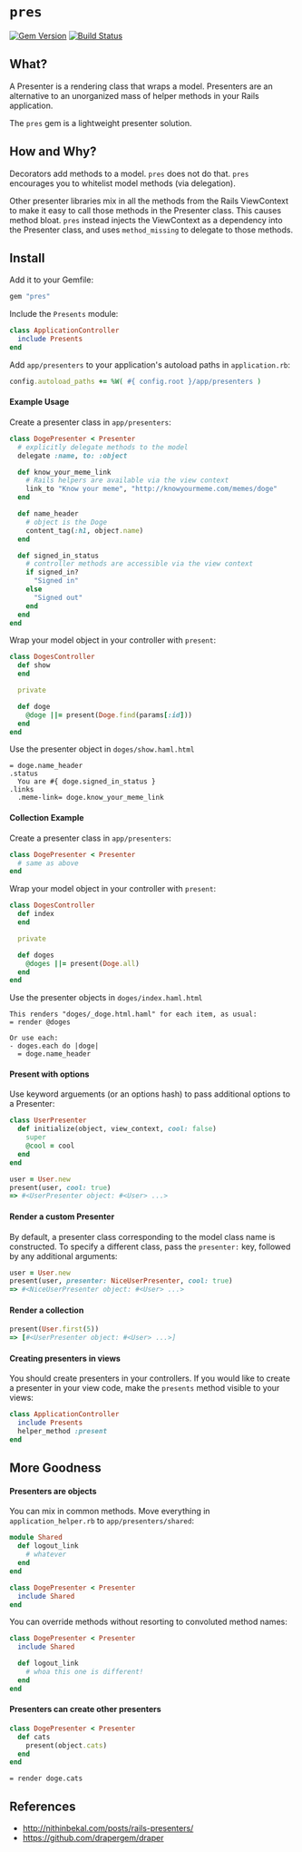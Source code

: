 # `pres`

[![Gem Version](https://badge.fury.io/rb/pres.svg)](http://badge.fury.io/rb/pres)
[![Build Status](https://travis-ci.org/neighborland/pres.svg)](https://travis-ci.org/neighborland/pres)

## What?

A Presenter is a rendering class that wraps a model. Presenters are an
alternative to an unorganized mass of helper methods in your Rails application.

The `pres` gem is a lightweight presenter solution.

## How and Why?

Decorators add methods to a model. `pres` does not do that. `pres` encourages you
to whitelist model methods (via delegation).

Other presenter libraries mix in all the methods from the Rails ViewContext to
make it easy to call those methods in the Presenter class. This causes method
bloat. `pres` instead injects the ViewContext as a dependency into the
Presenter class, and uses `method_missing` to delegate to those methods.

## Install

Add it to your Gemfile:

```ruby
gem "pres"
```

Include the `Presents` module:

```ruby
class ApplicationController
  include Presents
end
```

Add `app/presenters` to your application's autoload paths in `application.rb`:

```ruby
config.autoload_paths += %W( #{ config.root }/app/presenters )
```

#### Example Usage

Create a presenter class in `app/presenters`:

```ruby
class DogePresenter < Presenter
  # explicitly delegate methods to the model
  delegate :name, to: :object

  def know_your_meme_link
    # Rails helpers are available via the view context
    link_to "Know your meme", "http://knowyourmeme.com/memes/doge"
  end

  def name_header
    # object is the Doge
    content_tag(:h1, objec†.name)  
  end

  def signed_in_status
    # controller methods are accessible via the view context
    if signed_in?
      "Signed in"
    else
      "Signed out"
    end
  end  
end
```

Wrap your model object in your controller with `present`:

```ruby
class DogesController
  def show
  end

  private

  def doge
    @doge ||= present(Doge.find(params[:id]))
  end  
end
```

Use the presenter object in `doges/show.haml.html`

```haml
= doge.name_header
.status
  You are #{ doge.signed_in_status }
.links
  .meme-link= doge.know_your_meme_link
```

#### Collection Example

Create a presenter class in `app/presenters`:

```ruby
class DogePresenter < Presenter
  # same as above
end
```

Wrap your model object in your controller with `present`:

```ruby
class DogesController
  def index
  end

  private

  def doges
    @doges ||= present(Doge.all)
  end  
end
```

Use the presenter objects in `doges/index.haml.html`

```haml
This renders "doges/_doge.html.haml" for each item, as usual:
= render @doges

Or use each:
- doges.each do |doge|
  = doge.name_header
```

#### Present with options

Use keyword arguements (or an options hash) to pass additional options to a
Presenter:

```ruby
class UserPresenter
  def initialize(object, view_context, cool: false)
    super
    @cool = cool
  end  
end

user = User.new
present(user, cool: true)
=> #<UserPresenter object: #<User> ...>
```

#### Render a custom Presenter

By default, a presenter class corresponding to the model class name is
constructed. To specify a different class, pass the `presenter:` key, followed
by any additional arguments:

```ruby
user = User.new
present(user, presenter: NiceUserPresenter, cool: true)
=> #<NiceUserPresenter object: #<User> ...>
```

#### Render a collection

```ruby
present(User.first(5))
=> [#<UserPresenter object: #<User> ...>]
```

#### Creating presenters in views

You should create presenters in your controllers. If you would like to create
a presenter in your view code, make the `presents` method visible to your views:

```ruby
class ApplicationController
  include Presents
  helper_method :present
end
```

## More Goodness

#### Presenters are objects

You can mix in common methods. Move everything in `application_helper.rb` to
`app/presenters/shared`:

```ruby
module Shared
  def logout_link
    # whatever
  end
end

class DogePresenter < Presenter
  include Shared
end
```

You can override methods without resorting to convoluted method names:

```ruby
class DogePresenter < Presenter
  include Shared

  def logout_link
    # whoa this one is different!
  end
end
```

#### Presenters can create other presenters

```ruby
class DogePresenter < Presenter
  def cats
    present(object.cats)
  end  
end
```

```haml
= render doge.cats
```

## References

* http://nithinbekal.com/posts/rails-presenters/
* https://github.com/drapergem/draper
